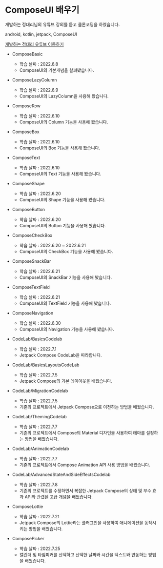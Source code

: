 # ComposeUI 배우기

개발하는 정대리님의 유튜브 강의를 듣고 클론코딩을 하였습니다.

android, kotlin, jetpack, ComposeUI

[개발하는 정대리 유튜브 이동하기](https://www.youtube.com/c/%EA%B0%9C%EB%B0%9C%ED%95%98%EB%8A%94%EC%A0%95%EB%8C%80%EB%A6%AC)

- ComposeBasic
  - 학습 날짜 : 2022.6.8
  - ComposeUI의 기본개념을 살펴봤습니다.
- ComposeLazyColumn
  - 학습 날짜 : 2022.6.9
  - ComposeUI의 LazyColumn을 사용해 봤습니다.
- ComposeRow
  - 학습 날짜 : 2022.6.10
  - ComposeUI의 Column 기능을 사용해 봤습니다.
- ComposeBox
  - 학습 날짜 : 2022.6.10
  - ComposeUI의 Box 기능을 사용해 봤습니다.
- ComposeText
  - 학습 날짜 : 2022.6.10
  - ComposeUI의 Text 기능을 사용해 봤습니다.
- ComposeShape
  - 학습 날짜 : 2022.6.20
  - ComposeUI의 Shape 기능을 사용해 봤습니다.
- ComposeButton
  - 학습 날짜 : 2022.6.20
  - ComposeUI의 Button 기능을 사용해 봤습니다.
- ComposeCheckBox
  - 학습 날짜 : 2022.6.20 ~ 2022.6.21
  - ComposeUI의 CheckBox 기능을 사용해 봤습니다.
- ComposeSnackBar
  - 학습 날짜 : 2022.6.21
  - ComposeUI의 SnackBar 기능을 사용해 봤습니다.
- ComposeTextField
  - 학습 날짜 : 2022.6.21
  - ComposeUI의 TextField 기능을 사용해 봤습니다.
- ComposeNavigation
  - 학습 날짜 : 2022.6.30
  - ComposeUI의 Navigation 기능을 사용해 봤습니다.

- CodeLab/BasicsCodelab
  - 학습 날짜 : 2022.7.1
  - Jetpack Compose CodeLab을 따라합니다.
- CodeLab/BasicsLayoutsCodeLab
  - 학습 날짜 : 2022.7.5
  - Jetpack Compose의 기본 레이아웃을 배웠습니다.
- CodeLab/MigrationCodelab
  - 학습 날짜 : 2022.7.5
  - 기존의 프로젝트에서 Jetpack Compose으로 이전하는 방법을 배웠습니다.
- CodeLab/ThemingCodelab
  - 학습 날짜 : 2022.7.7
  - 기존의 프로젝트에서 Compose의 Material 디자인을 사용하여 테마를 설정하는 방법을 배웠습니다.
- CodeLab/AnimationCodelab
  - 학습 날짜 : 2022.7.7
  - 기존의 프로젝트에서 Compose Animation API 사용 방법을 배웠습니다.
- CodeLab/AdvancedStateAndSideEffectsCodelab
  - 학습 날짜 : 2022.7.8
  - 기존의 프로젝트를 수정하면서 복잡한 Jetpack Compose의 상태 및 부수 효과 API와 관련된 고급 개념을 배웠습니다.
- ComposeLottie
  - 학습 날짜 : 2022.7.21
  - Jetpack Compose의 Lottie라는 플러그인을 사용하여 애니메이션을 동작시키는 방법을 배웠습니다.
- ComposePicker
  - 학습 날짜 : 2022.7.25
  - 캘린더 및 타임피커를 선택하고 선택한 날짜와 시간을 텍스트와 연동하는 방법을 배웠습니다.